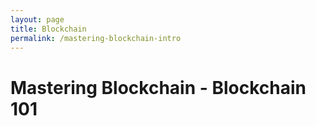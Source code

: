 ```yaml
---
layout: page
title: Blockchain
permalink: /mastering-blockchain-intro
---
```


# Mastering Blockchain - Blockchain 101
